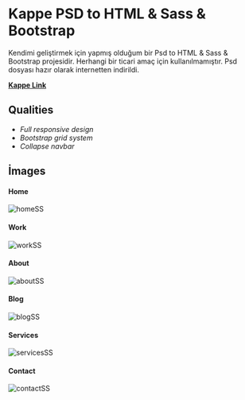 # Kappe PSD to HTML & Sass & Bootstrap

Kendimi geliştirmek için yapmış olduğum bir Psd to HTML & Sass & Bootstrap projesidir. Herhangi bir ticari amaç için kullanılmamıştır. Psd dosyası hazır olarak internetten indirildi.

**[Kappe Link](https://kappe-psd.web.app/)**

## Qualities
* *Full responsive design*
* *Bootstrap grid system*
* *Collapse navbar*

## İmages

#### Home  
![homeSS](https://user-images.githubusercontent.com/71039908/107945510-ca097500-6fa0-11eb-8b54-5b322fe9d7ae.PNG)

#### Work  
![workSS](https://user-images.githubusercontent.com/71039908/107929518-cec32e80-6f8a-11eb-8724-711f0e1faffd.PNG)

#### About  
![aboutSS](https://user-images.githubusercontent.com/71039908/107929448-b8b56e00-6f8a-11eb-82d8-4b72bdda9059.PNG)

#### Blog
![blogSS](https://user-images.githubusercontent.com/71039908/107929490-c4089980-6f8a-11eb-94fa-7c25dfe29754.PNG)

#### Services
![servicesSS](https://user-images.githubusercontent.com/71039908/107929515-cd920180-6f8a-11eb-8ceb-69579ded5960.PNG)

#### Contact  
![contactSS](https://user-images.githubusercontent.com/71039908/107929496-c79c2080-6f8a-11eb-979d-cffb9d6a2a7d.PNG)
